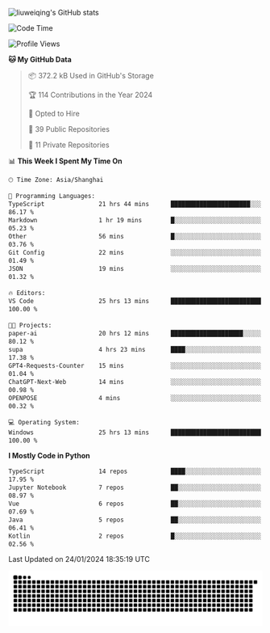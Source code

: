 ![liuweiqing's GitHub stats](https://github-readme-stats.vercel.app/api?username=14790897&show_icons=true&locale=cn&include_all_commits=true&count_private=true)

<!--START_SECTION:waka-->
![Code Time](http://img.shields.io/badge/Code%20Time-668%20hrs%2025%20mins-blue)

![Profile Views](http://img.shields.io/badge/Profile%20Views-35-blue)

**🐱 My GitHub Data** 

> 📦 372.2 kB Used in GitHub's Storage 
 > 
> 🏆 114 Contributions in the Year 2024
 > 
> 💼 Opted to Hire
 > 
> 📜 39 Public Repositories 
 > 
> 🔑 11 Private Repositories 
 > 
📊 **This Week I Spent My Time On** 

```text
🕑︎ Time Zone: Asia/Shanghai

💬 Programming Languages: 
TypeScript               21 hrs 44 mins      ██████████████████████░░░   86.17 % 
Markdown                 1 hr 19 mins        █░░░░░░░░░░░░░░░░░░░░░░░░   05.23 % 
Other                    56 mins             █░░░░░░░░░░░░░░░░░░░░░░░░   03.76 % 
Git Config               22 mins             ░░░░░░░░░░░░░░░░░░░░░░░░░   01.49 % 
JSON                     19 mins             ░░░░░░░░░░░░░░░░░░░░░░░░░   01.32 % 

🔥 Editors: 
VS Code                  25 hrs 13 mins      █████████████████████████   100.00 % 

🐱‍💻 Projects: 
paper-ai                 20 hrs 12 mins      ████████████████████░░░░░   80.12 % 
supa                     4 hrs 23 mins       ████░░░░░░░░░░░░░░░░░░░░░   17.38 % 
GPT4-Requests-Counter    15 mins             ░░░░░░░░░░░░░░░░░░░░░░░░░   01.04 % 
ChatGPT-Next-Web         14 mins             ░░░░░░░░░░░░░░░░░░░░░░░░░   00.98 % 
OPENPOSE                 4 mins              ░░░░░░░░░░░░░░░░░░░░░░░░░   00.32 % 

💻 Operating System: 
Windows                  25 hrs 13 mins      █████████████████████████   100.00 % 
```

**I Mostly Code in Python** 

```text
TypeScript               14 repos            ████░░░░░░░░░░░░░░░░░░░░░   17.95 % 
Jupyter Notebook         7 repos             ██░░░░░░░░░░░░░░░░░░░░░░░   08.97 % 
Vue                      6 repos             ██░░░░░░░░░░░░░░░░░░░░░░░   07.69 % 
Java                     5 repos             ██░░░░░░░░░░░░░░░░░░░░░░░   06.41 % 
Kotlin                   2 repos             █░░░░░░░░░░░░░░░░░░░░░░░░   02.56 % 
```




 Last Updated on 24/01/2024 18:35:19 UTC
<!--END_SECTION:waka-->

<picture>
  <source media="(prefers-color-scheme: dark)" srcset="https://raw.githubusercontent.com/14790897/14790897/output/github-contribution-grid-snake-dark.svg" />
  <source media="(prefers-color-scheme: light)" srcset="https://raw.githubusercontent.com/14790897/14790897/output/github-contribution-grid-snake.svg" />
  <img alt="github-snake" src="https://raw.githubusercontent.com/14790897/14790897/output/github-contribution-grid-snake.svg" />
</picture>
